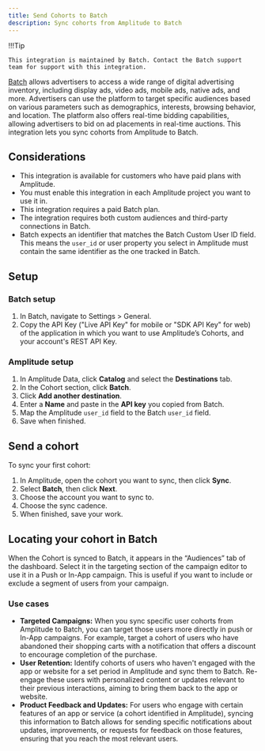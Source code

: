 ```yaml
---
title: Send Cohorts to Batch
description: Sync cohorts from Amplitude to Batch
---
```


!!!Tip

    This integration is maintained by Batch. Contact the Batch support team for support with this integration. 

[Batch](https://batch.com/) allows advertisers to access a wide range of digital advertising inventory, including display ads, video ads, mobile ads, native ads, and more. Advertisers can use the platform to target specific audiences based on various parameters such as demographics, interests, browsing behavior, and location. The platform also offers real-time bidding capabilities, allowing advertisers to bid on ad placements in real-time auctions. This integration lets you sync cohorts from Amplitude to Batch.  

## Considerations

- This integration is available for customers who have paid plans with Amplitude.
- You must enable this integration in each Amplitude project you want to use it in.
- This integration requires a paid Batch plan.
- The integration requires both custom audiences and third-party connections in Batch.
- Batch expects an identifier that matches the Batch Custom User ID field. This means the `user_id` or user property you select in Amplitude must contain the same identifier as the one tracked in Batch.

## Setup

### Batch setup

1. In Batch, navigate to Settings > General.
2. Copy the API Key ("Live API Key" for mobile or "SDK API Key" for web) of the application in which you want to use Amplitude’s Cohorts, and your account's REST API Key.

### Amplitude setup

1. In Amplitude Data, click **Catalog** and select the **Destinations** tab.
2. In the Cohort section, click **Batch**.
3. Click **Add another destination**.
4. Enter a **Name** and paste in the **API key** you copied from Batch.
5. Map the Amplitude `user_id` field to the Batch `user_id` field.
6. Save when finished.

## Send a cohort

To sync your first cohort:

1. In Amplitude, open the cohort you want to sync, then click **Sync**.
2. Select **Batch**, then click **Next**.
3. Choose the account you want to sync to.
4. Choose the sync cadence.
5. When finished, save your work.

## Locating your cohort in Batch

When the Cohort is synced to Batch, it appears in the “Audiences” tab of the dashboard. Select it in the targeting section of the campaign editor to use it in a Push or In-App campaign. This is useful if you want to include or exclude a segment of users from your campaign.

### Use cases

- **Targeted Campaigns:** When you sync specific user cohorts from Amplitude to Batch, you can target those users more directly in push or In-App campaigns. For example, target a cohort of users who have abandoned their shopping carts with a notification that offers a discount to encourage completion of the purchase.
- **User Retention:** Identify cohorts of users who haven't engaged with the app or website for a set period in Amplitude and sync them to Batch. Re-engage these users with personalized content or updates relevant to their previous interactions, aiming to bring them back to the app or website.
- **Product Feedback and Updates:** For users who engage with certain features of an app or service (a cohort identified in Amplitude), syncing this information to Batch allows for sending specific notifications about updates, improvements, or requests for feedback on those features, ensuring that you reach the most relevant users.
